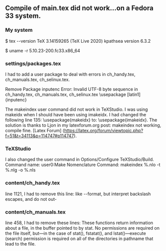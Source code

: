 ## Compile of main.tex did not work...on a Fedora 33 system.

### My system
$ tex --version
TeX 3.14159265 (TeX Live 2020)
kpathsea version 6.3.2

$ uname -r
5.10.23-200.fc33.x86_64

### settings/packages.tex

I had to add a user package to deal with errors in ch_handy.tex,
ch_manuals.tex, ch_selinux.tex.

Remove Package inputenc Error: Invalid UTF-8 byte sequence in ch_handy.tex,
ch_manuals.tex, ch_selinux.tex
\usepackage [latin1]{inputenc}

The makeindex user command did not work in TeXStudio. I was using makeidx when
I should have been using imakeidx. I had changed the following line 135:
\usepackage{makeidx}
to: \usepackage{imakeidx}.
The solution is thanks to Ljon in my latexforum.org post: makeindex not
working, compile fine. [Latex Forum]
(https://latex.org/forum/viewtopic.php?f=51&t=34113&p=114747#p114747).

### TeXStudio
I also changed the user command in Options/Configure TeXStudio/Build.
Command name: user0:Make Nomenclature
Command: makeindex %.nlo -t %.nlg -o %.nls 

### content/ch_handy.tex
line 1121, I had to remove this line: 
 like  --format, but interpret backslash escapes, and do not out‐

### content/ch_manuals.tex
line 458, I had to remove these lines:
 These  functions  return  information  about  a file, in the buffer pointed to
by stat.  No permissions are required on the file itself, but—in the case of
stat(), fstatat(), and lstat()—execute (search)  permission is required on all
of the directories in pathname that lead to the file.

